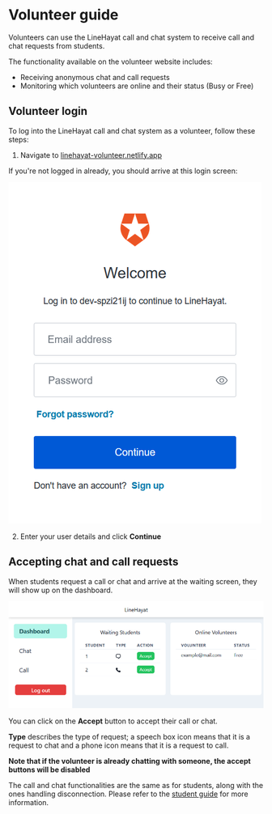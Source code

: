 # Volunteer guide

Volunteers can use the LineHayat call and chat system to receive call and chat requests from students.

The functionality available on the volunteer website includes:

* Receiving anonymous chat and call requests
* Monitoring which volunteers are online and their status (Busy or Free)

## Volunteer login

To log into the LineHayat call and chat system as a volunteer, follow these steps:

1. Navigate to [linehayat-volunteer.netlify.app](https://linehayat-volunteer.netlify.app)

If you're not logged in already, you should arrive at this login screen:

![Login](img/login.webp)

2. Enter your user details and click **Continue**

## Accepting chat and call requests

When students request a call or chat and arrive at the waiting screen, they will show up on the dashboard.

![Dashboard](img/dashboard.webp)

You can click on the **Accept** button to accept their call or chat.

**Type** describes the type of request; a speech box icon means that it is a request to chat and a phone icon means that it is a request to call.

**Note that if the volunteer is already chatting with someone, the accept buttons will be disabled**

The call and chat functionalities are the same as for students, along with the ones handling disconnection. Please refer to the [student guide](student-guide.md) for more information.